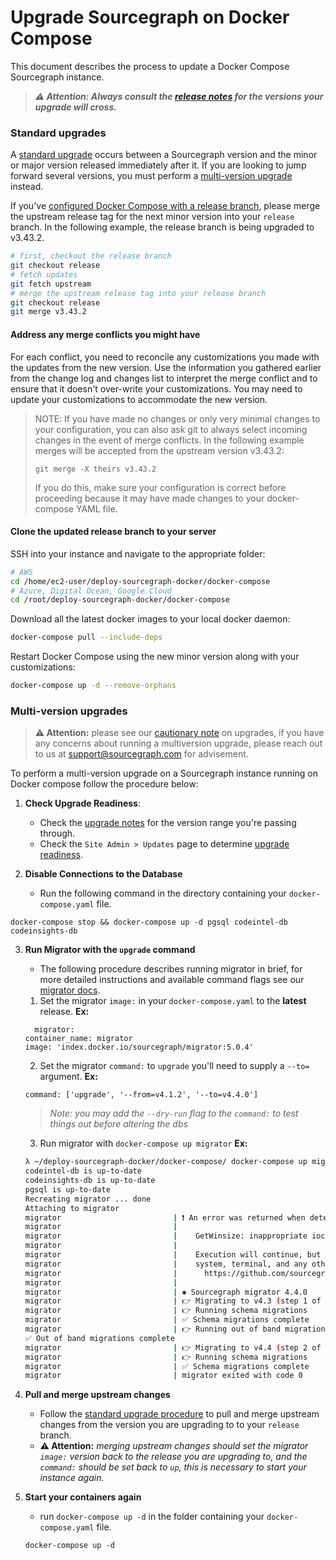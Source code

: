 # Upgrade Sourcegraph on Docker Compose

This document describes the process to update a Docker Compose Sourcegraph instance.

> ***⚠️ Attention: Always consult the [release notes](../../updates/docker_compose.md) for the versions your upgrade will cross.***

### Standard upgrades

A [standard upgrade](../../updates/index.md#upgrade-types) occurs between a Sourcegraph version and the minor or major version released immediately after it. If you are looking to jump forward several versions, you must perform a [multi-version upgrade](#multi-version-upgrades) instead.

If you've [configured Docker Compose with a release branch](index.md#step-1-prepare-the-deployment-repository), please merge the upstream release tag for the next minor version into your `release` branch. In the following example, the release branch is being upgraded to v3.43.2.

```bash
# first, checkout the release branch
git checkout release
# fetch updates
git fetch upstream
# merge the upstream release tag into your release branch
git checkout release
git merge v3.43.2
```

#### Address any merge conflicts you might have

For each conflict, you need to reconcile any customizations you made with the updates from the new version. Use the information you gathered earlier from the change log and changes list to interpret the merge conflict and to ensure that it doesn't over-write your customizations. You may need to update your customizations to accommodate the new version. 

> NOTE: If you have made no changes or only very minimal changes to your configuration, you can also ask git to always select incoming changes in the event of merge conflicts. In the following example merges will be accepted from the upstream version v3.43.2:
>
> `git merge -X theirs v3.43.2`
>
> If you do this, make sure your configuration is correct before proceeding because it may have made changes to your docker-compose YAML file.

#### Clone the updated release branch to your server

SSH into your instance and navigate to the appropriate folder:  

```bash
# AWS
cd /home/ec2-user/deploy-sourcegraph-docker/docker-compose
# Azure, Digital Ocean, Google Cloud
cd /root/deploy-sourcegraph-docker/docker-compose
```

Download all the latest docker images to your local docker daemon:

```bash
docker-compose pull --include-deps
```

Restart Docker Compose using the new minor version along with your customizations:

```bash
docker-compose up -d --remove-orphans
```

### Multi-version upgrades

> **⚠️ Attention:** please see our [cautionary note](../../updates/index.md#best-practices) on upgrades, if you have any concerns about running a multiversion upgrade, please reach out to us at [support@sourcegraph.com](emailto:support@sourcegraph.com) for advisement.

To perform a multi-version upgrade on a Sourcegraph instance running on Docker compose follow the procedure below:

1. **Check Upgrade Readiness**:
   - Check the [upgrade notes](../../updates/docker_compose.md#docker-compose-upgrade-notes) for the version range you're passing through.
   - Check the `Site Admin > Updates` page to determine [upgrade readiness](../../updates/index.md#upgrade-readiness).

2. **Disable Connections to the Database**
   - Run the following command in the directory containing your `docker-compose.yaml` file.
  ```
  docker-compose stop && docker-compose up -d pgsql codeintel-db codeinsights-db
  ```
3. **Run Migrator with the `upgrade` command**
   - The following procedure describes running migrator in brief, for more detailed instructions and available command flags see our [migrator docs](../../how-to/manual_database_migrations.md#docker--docker-compose).
    1. Set the migrator `image:` in your `docker-compose.yaml` to the **latest** release. **Ex:**
    ```
      migrator:
    container_name: migrator
    image: 'index.docker.io/sourcegraph/migrator:5.0.4'
    ```
    2. Set the migrator `command:` to `upgrade` you'll need to supply a `--to=` argument. **Ex:**
    ```
    command: ['upgrade', '--from=v4.1.2', '--to=v4.4.0']
    ```
    > *Note: you may add the `--dry-run` flag to the `command:` to test things out before altering the dbs*
    3. Run migrator with `docker-compose up migrator` **Ex:**
    ```bash
    λ ~/deploy-sourcegraph-docker/docker-compose/ docker-compose up migrator
    codeintel-db is up-to-date
    codeinsights-db is up-to-date
    pgsql is up-to-date
    Recreating migrator ... done
    Attaching to migrator
    migrator                         | ❗️ An error was returned when detecting the terminal size and capabilities:
    migrator                         |
    migrator                         |    GetWinsize: inappropriate ioctl for device
    migrator                         |
    migrator                         |    Execution will continue, but please report this, along with your operating
    migrator                         |    system, terminal, and any other details, to:
    migrator                         |      https://github.com/sourcegraph/sourcegraph/issues/new
    migrator                         |
    migrator                         | ✱ Sourcegraph migrator 4.4.0
    migrator                         | 👉 Migrating to v4.3 (step 1 of 2)
    migrator                         | 👉 Running schema migrations
    migrator                         | ✅ Schema migrations complete
    migrator                         | 👉 Running out of band migrations [17 18]
    ✅ Out of band migrations complete
    migrator                         | 👉 Migrating to v4.4 (step 2 of 2)
    migrator                         | 👉 Running schema migrations
    migrator                         | ✅ Schema migrations complete
    migrator                         | migrator exited with code 0
    ```

4. **Pull and merge upstream changes** 
   - Follow the [standard upgrade procedure](#standard-upgrades) to pull and merge upstream changes from the version you are upgrading to to your `release` branch.
   - **⚠️ Attention:** *merging upstream changes should set the migrator `image:` version back to the release you are upgrading to, and the `command:` should be set back to `up`, this is necessary to start your instance again.*

5. **Start your containers again**
   - run `docker-compose up -d` in the folder containing your `docker-compose.yaml` file.
   ```
   docker-compose up -d
   ```
   
